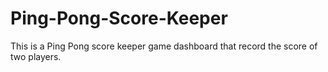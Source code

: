 # Ping-Pong-Score-Keeper
This is a Ping Pong score keeper game dashboard that record  the score of two players.
